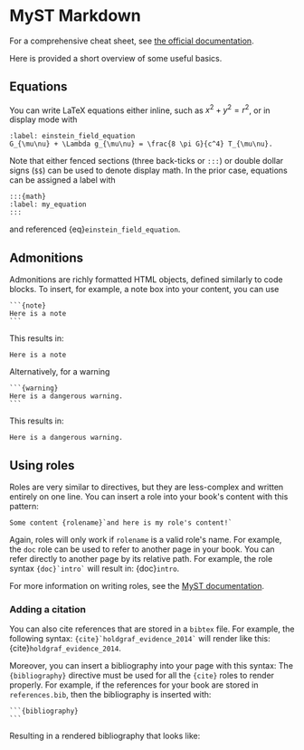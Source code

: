 # MyST Markdown

For a comprehensive cheat sheet, see [the official documentation](https://jupyterbook.org/reference/cheatsheet.html).

Here is provided a short overview of some useful basics.

## Equations

You can write LaTeX equations either inline, such as $x^2 + y^2 = r^2$, or in display mode with

```{math}
:label: einstein_field_equation
G_{\mu\nu} + \Lambda g_{\mu\nu} = \frac{8 \pi G}{c^4} T_{\mu\nu}.
```

Note that either fenced sections (three back-ticks or `:::`) or double dollar signs (`$$`) can be used to denote display math. In the prior case, equations can be assigned a label with

```
:::{math}
:label: my_equation
:::
```

and referenced {eq}`einstein_field_equation`.

## Admonitions

Admonitions are richly formatted HTML objects, defined similarly to code blocks. To insert, for example, a note box into your content, you can use

````
```{note}
Here is a note
```
````

This results in:

```{note}
Here is a note
```

Alternatively, for a warning

````
```{warning}
Here is a dangerous warning.
```
````

This results in:

```{warning}
Here is a dangerous warning.
```

## Using roles

Roles are very similar to directives, but they are less-complex and written
entirely on one line. You can insert a role into your book's content with
this pattern:

```
Some content {rolename}`and here is my role's content!`
```

Again, roles will only work if `rolename` is a valid role's name. For example,
the `doc` role can be used to refer to another page in your book. You can
refer directly to another page by its relative path. For example, the
role syntax `` {doc}`intro` `` will result in: {doc}`intro`.

For more information on writing roles, see the
[MyST documentation](https://myst-parser.readthedocs.io/).


### Adding a citation

You can also cite references that are stored in a `bibtex` file. For example,
the following syntax: `` {cite}`holdgraf_evidence_2014` `` will render like
this: {cite}`holdgraf_evidence_2014`.

Moreover, you can insert a bibliography into your page with this syntax:
The `{bibliography}` directive must be used for all the `{cite}` roles to
render properly.
For example, if the references for your book are stored in `references.bib`,
then the bibliography is inserted with:

````
```{bibliography}
```
````

Resulting in a rendered bibliography that looks like:

```{bibliography}
```